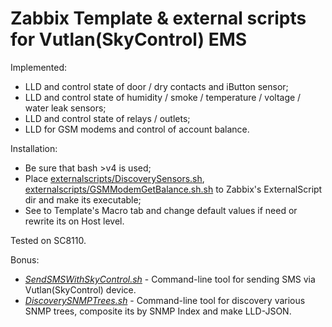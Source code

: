 # Zabbix Template & external scripts for Vutlan(SkyControl) EMS 

Implemented:
- LLD and control state of door / dry contacts and iButton sensor;
- LLD and control state of humidity / smoke / temperature / voltage / water leak sensors;
- LLD and control state of relays / outlets;
- LLD for GSM modems and control of account balance.

Installation:
- Be sure that bash >v4 is used;
- Place [externalscripts/DiscoverySensors.sh](https://raw.githubusercontent.com/zbx-sadman/vutlan_ems/master/externalscripts/DiscoverySensors.sh), [externalscripts/GSMModemGetBalance.sh.sh](https://raw.githubusercontent.com/zbx-sadman/vutlan_ems/master/externalscripts/GSMModemGetBalance.sh) to Zabbix's ExternalScript dir and make its executable;
- See to Template's Macro tab and change default values if need or rewrite its on Host level.

Tested on SC8110.

Bonus:  
- [_SendSMSWithSkyControl.sh_](https://raw.githubusercontent.com/zbx-sadman/vutlan_ems/master/alertscripts/SendSMSWithSkyControl.sh) - Command-line tool for sending SMS via Vutlan(SkyControl) device.
- [_DiscoverySNMPTrees.sh_](https://raw.githubusercontent.com/zbx-sadman/vutlan_ems/master/externalscripts/DiscoverySNMPTrees.sh) - Command-line tool for discovery various SNMP trees, composite its by SNMP Index and make LLD-JSON.




